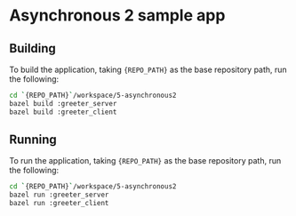 # Asynchronous 2 sample app

## Building
To build the application, taking `{REPO_PATH}` as the base repository path, run the following:

```bash
cd `{REPO_PATH}`/workspace/5-asynchronous2
bazel build :greeter_server
bazel build :greeter_client
```

## Running
To run the application, taking `{REPO_PATH}` as the base repository path, run the following:

```bash
cd `{REPO_PATH}`/workspace/5-asynchronous2
bazel run :greeter_server
bazel run :greeter_client
```
